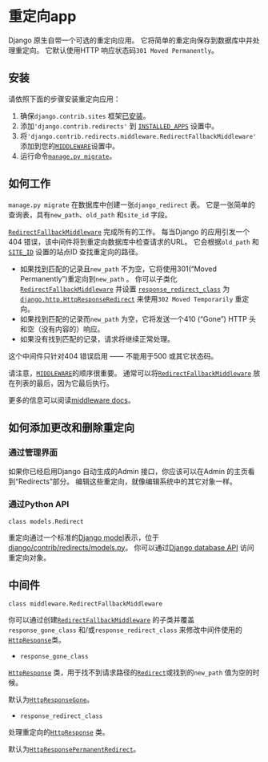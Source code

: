 # 重定向app 

Django 原生自带一个可选的重定向应用。 它将简单的重定向保存到数据库中并处理重定向。 它默认使用HTTP 响应状态码`301 Moved Permanently`。

## 安装

请依照下面的步骤安装重定向应用：

1. 确保`django.contrib.sites` 框架[已安装](https://yiyibooks.cn/__trs__/xx/Django_1.11.6/ref/contrib/sites.html#enabling-the-sites-framework)。
2. 添加`'django.contrib.redirects'` 到 [`INSTALLED_APPS`](https://yiyibooks.cn/__trs__/xx/Django_1.11.6/ref/settings.html#std:setting-INSTALLED_APPS) 设置中。
3. 将`'django.contrib.redirects.middleware.RedirectFallbackMiddleware'`添加到您的[`MIDDLEWARE`](https://yiyibooks.cn/__trs__/xx/Django_1.11.6/ref/settings.html#std:setting-MIDDLEWARE)设置中。
4. 运行命令[`manage.py migrate`](https://yiyibooks.cn/__trs__/xx/Django_1.11.6/ref/django-admin.html#django-admin-migrate)。

## 如何工作

`manage.py migrate` 在数据库中创建一张`django_redirect` 表。 它是一张简单的查询表，具有`new_path`、`old_path` 和`site_id` 字段。

[`RedirectFallbackMiddleware`](https://yiyibooks.cn/__trs__/xx/Django_1.11.6/ref/contrib/redirects.html#django.contrib.redirects.middleware.RedirectFallbackMiddleware) 完成所有的工作。 每当Django 的应用引发一个404 错误，该中间件将到重定向数据库中检查请求的URL。 它会根据`old_path` 和[`SITE_ID`](https://yiyibooks.cn/__trs__/xx/Django_1.11.6/ref/settings.html#std:setting-SITE_ID) 设置的站点ID 查找重定向的路径。

- 如果找到匹配的记录且`new_path` 不为空，它将使用301(“Moved Permanently”)重定向到`new_path` 。 你可以子类化[`RedirectFallbackMiddleware`](https://yiyibooks.cn/__trs__/xx/Django_1.11.6/ref/contrib/redirects.html#django.contrib.redirects.middleware.RedirectFallbackMiddleware) 并设置 [`response_redirect_class`](https://yiyibooks.cn/__trs__/xx/Django_1.11.6/ref/contrib/redirects.html#django.contrib.redirects.middleware.RedirectFallbackMiddleware.response_redirect_class) 为[`django.http.HttpResponseRedirect`](https://yiyibooks.cn/__trs__/xx/Django_1.11.6/ref/request-response.html#django.http.HttpResponseRedirect) 来使用`302 Moved Temporarily` 重定向。
- 如果找到匹配的记录而`new_path` 为空，它将发送一个410 (“Gone”) HTTP 头和空（没有内容的）响应。
- 如果没有找到匹配的记录，请求将继续正常处理。

这个中间件只针对404 错误启用 —— 不能用于500 或其它状态码。

请注意，[`MIDDLEWARE`](https://yiyibooks.cn/__trs__/xx/Django_1.11.6/ref/settings.html#std:setting-MIDDLEWARE)的顺序很重要。 通常可以将[`RedirectFallbackMiddleware`](https://yiyibooks.cn/__trs__/xx/Django_1.11.6/ref/contrib/redirects.html#django.contrib.redirects.middleware.RedirectFallbackMiddleware) 放在列表的最后，因为它最后执行。

更多的信息可以阅读[middleware docs](https://yiyibooks.cn/__trs__/xx/Django_1.11.6/topics/http/middleware.html)。

## 如何添加更改和删除重定向

### 通过管理界面

如果你已经启用Django 自动生成的Admin 接口，你应该可以在Admin 的主页看到“Redirects”部分。 编辑这些重定向，就像编辑系统中的其它对象一样。

### 通过Python API 
```
class models.Redirect
```

重定向通过一个标准的[Django model](https://yiyibooks.cn/__trs__/xx/Django_1.11.6/topics/db/models.html)表示，位于[django/contrib/redirects/models.py](https://github.com/django/django/blob/master/django/contrib/redirects/models.py)。 你可以通过[Django database API](https://yiyibooks.cn/__trs__/xx/Django_1.11.6/topics/db/queries.html) 访问重定向对象。

## 中间件
```
class middleware.RedirectFallbackMiddleware
```

你可以通过创建[`RedirectFallbackMiddleware`](https://yiyibooks.cn/__trs__/xx/Django_1.11.6/ref/contrib/redirects.html#django.contrib.redirects.middleware.RedirectFallbackMiddleware) 的子类并覆盖`response_gone_class` 和/或`response_redirect_class` 来修改中间件使用的[`HttpResponse`](https://yiyibooks.cn/__trs__/xx/Django_1.11.6/ref/request-response.html#django.http.HttpResponse)类。

- `response_gone_class`

[`HttpResponse`](https://yiyibooks.cn/__trs__/xx/Django_1.11.6/ref/request-response.html#django.http.HttpResponse) 类，用于找不到请求路径的[`Redirect`](https://yiyibooks.cn/__trs__/xx/Django_1.11.6/ref/contrib/redirects.html#django.contrib.redirects.models.Redirect)或找到的`new_path` 值为空的时候。

默认为[`HttpResponseGone`](https://yiyibooks.cn/__trs__/xx/Django_1.11.6/ref/request-response.html#django.http.HttpResponseGone)。

- `response_redirect_class`

处理重定向的[`HttpResponse`](https://yiyibooks.cn/__trs__/xx/Django_1.11.6/ref/request-response.html#django.http.HttpResponse) 类。

默认为[`HttpResponsePermanentRedirect`](https://yiyibooks.cn/__trs__/xx/Django_1.11.6/ref/request-response.html#django.http.HttpResponsePermanentRedirect)。